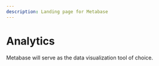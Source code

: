 ```yaml
---
description: Landing page for Metabase
---
```


# Analytics

Metabase will serve as the data visualization tool of choice.

